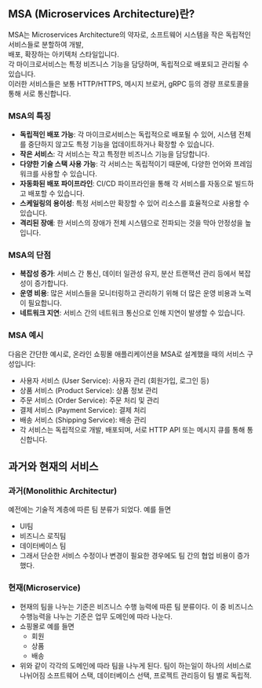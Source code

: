 ## MSA (Microservices Architecture)란?
MSA는 Microservices Architecture의 약자로, 소프트웨어 시스템을 작은 독립적인 서비스들로 분할하여 개발,<BR> 
배포, 확장하는 아키텍처 스타일입니다. <BR>
각 마이크로서비스는 특정 비즈니스 기능을 담당하며, 독립적으로 배포되고 관리될 수 있습니다. <BR>
이러한 서비스들은 보통 HTTP/HTTPS, 메시지 브로커, gRPC 등의 경량 프로토콜을 통해 서로 통신합니다.
### MSA의 특징
 - **독립적인 배포 가능**: 각 마이크로서비스는 독립적으로 배포될 수 있어, 시스템 전체를 중단하지 않고도 특정 기능을 업데이트하거나 확장할 수 있습니다.
 - **작은 서비스**: 각 서비스는 작고 특정한 비즈니스 기능을 담당합니다.
 - **다양한 기술 스택 사용 가능**: 각 서비스는 독립적이기 때문에, 다양한 언어와 프레임워크를 사용할 수 있습니다.
 - **자동화된 배포 파이프라인**: CI/CD 파이프라인을 통해 각 서비스를 자동으로 빌드하고 배포할 수 있습니다.
 - **스케일링의 용이성**: 특정 서비스만 확장할 수 있어 리소스를 효율적으로 사용할 수 있습니다.
 - **격리된 장애**: 한 서비스의 장애가 전체 시스템으로 전파되는 것을 막아 안정성을 높입니다.
### MSA의 단점
 - **복잡성 증가**: 서비스 간 통신, 데이터 일관성 유지, 분산 트랜잭션 관리 등에서 복잡성이 증가합니다.
 - **운영 비용**: 많은 서비스들을 모니터링하고 관리하기 위해 더 많은 운영 비용과 노력이 필요합니다.
 - **네트워크 지연**: 서비스 간의 네트워크 통신으로 인해 지연이 발생할 수 있습니다.
### MSA 예시
다음은 간단한 예시로, 온라인 쇼핑몰 애플리케이션을 MSA로 설계했을 때의 서비스 구성입니다:

 - 사용자 서비스 (User Service): 사용자 관리 (회원가입, 로그인 등)
 - 상품 서비스 (Product Service): 상품 정보 관리
 - 주문 서비스 (Order Service): 주문 처리 및 관리
 - 결제 서비스 (Payment Service): 결제 처리
 - 배송 서비스 (Shipping Service): 배송 관리
 - 각 서비스는 독립적으로 개발, 배포되며, 서로 HTTP API 또는 메시지 큐를 통해 통신합니다.
## 과거와 현재의 서비스
### 과거(Monolithic Architectur)
예전에는 기술적 계층에 따른 팀 분류가 되었다. 예를 들면
 - UI팀
 - 비즈니스 로직팀
 - 데이터베이스 팀
 - 그래서 단순한 서비스 수정이나 변경이 필요한 경우에도 팀 간의 협업 비용이 증가했다.
### 현재(Microservice)
 - 현재의 팀을 나누는 기준은 비즈니스 수행 능력에 따른 팀 분류이다. 이 중 비즈니스 수행능력을 나누는 기준은 업무 도메인에 따라 나눈다.
 - 쇼핑몰로 예를 들면
   - 회원
   - 상품
   - 배송
- 위와 같이 각각의 도메인에 따라 팀을 나누게 된다.
팀이 하는일이 하나의 서비스로 나뉘어짐
소프트웨어 스택, 데이터베이스 선택, 프로젝트 관리등이 팀 별로 독립적.
